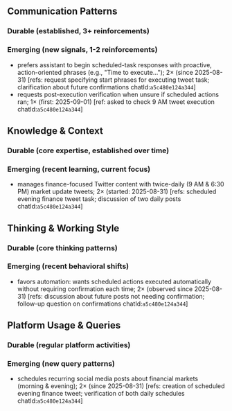 ## Communication Patterns
### Durable (established, 3+ reinforcements)

### Emerging (new signals, 1-2 reinforcements)
- prefers assistant to begin scheduled-task responses with proactive, action-oriented phrases (e.g., "Time to execute..."); 2× (since 2025-08-31) [refs: request specifying start phrases for executing tweet task; clarification about future confirmations chatId:`a5c480e124a344`]
- requests post-execution verification when unsure if scheduled actions ran; 1× (first: 2025-09-01) [ref: asked to check 9 AM tweet execution chatId:`a5c480e124a344`]

## Knowledge & Context
### Durable (core expertise, established over time)

### Emerging (recent learning, current focus)
- manages finance-focused Twitter content with twice-daily (9 AM & 6:30 PM) market update tweets; 2× (started: 2025-08-31) [refs: scheduled evening finance tweet task; discussion of two daily posts chatId:`a5c480e124a344`]

## Thinking & Working Style
### Durable (core thinking patterns)

### Emerging (recent behavioral shifts)
- favors automation: wants scheduled actions executed automatically without requiring confirmation each time; 2× (observed since 2025-08-31) [refs: discussion about future posts not needing confirmation; follow-up question on confirmations chatId:`a5c480e124a344`]

## Platform Usage & Queries
### Durable (regular platform activities)

### Emerging (new query patterns)
- schedules recurring social media posts about financial markets (morning & evening); 2× (since 2025-08-31) [refs: creation of scheduled evening finance tweet; verification of both daily schedules chatId:`a5c480e124a344`]